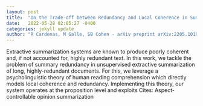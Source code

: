 ```yaml
---
layout: post
title:  "On the Trade-off between Redundancy and Local Coherence in Summarization"
date:   2022-05-28 02:05:27 -0400
categories: jekyll update
author: "R Cardenas, M Galle, SB Cohen - arXiv preprint arXiv:2205.10192, 2022"
---
```

Extractive summarization systems are known to produce poorly coherent and, if not accounted for, highly redundant text. In this work, we tackle the problem of summary redundancy in unsupervised extractive summarization of long, highly-redundant documents. For this, we leverage a psycholinguistic theory of human reading comprehension which directly models local coherence and redundancy. Implementing this theory, our system operates at the proposition level and exploits  Cites: Aspect-controllable opinion summarization